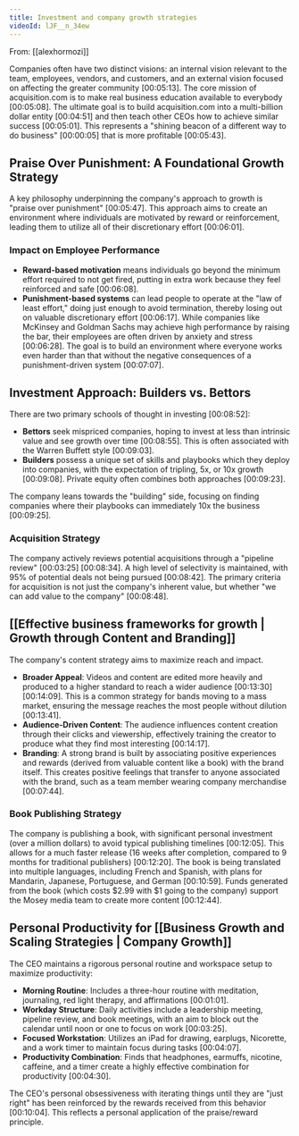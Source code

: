 ```yaml
---
title: Investment and company growth strategies
videoId: lJF__n_34ew
---
```


From: [[alexhormozi]] <br/> 

Companies often have two distinct visions: an internal vision relevant to the team, employees, vendors, and customers, and an external vision focused on affecting the greater community <a class="yt-timestamp" data-t="00:05:13">[00:05:13]</a>. The core mission of acquisition.com is to make real business education available to everybody <a class="yt-timestamp" data-t="00:05:08">[00:05:08]</a>. The ultimate goal is to build acquisition.com into a multi-billion dollar entity <a class="yt-timestamp" data-t="00:04:51">[00:04:51]</a> and then teach other CEOs how to achieve similar success <a class="yt-timestamp" data-t="00:05:01">[00:05:01]</a>. This represents a "shining beacon of a different way to do business" <a class="yt-timestamp" data-t="00:00:05">[00:00:05]</a> that is more profitable <a class="yt-timestamp" data-t="00:05:43">[00:05:43]</a>.

## Praise Over Punishment: A Foundational Growth Strategy

A key philosophy underpinning the company's approach to growth is "praise over punishment" <a class="yt-timestamp" data-t="00:05:47">[00:05:47]</a>. This approach aims to create an environment where individuals are motivated by reward or reinforcement, leading them to utilize all of their discretionary effort <a class="yt-timestamp" data-t="00:06:01">[00:06:01]</a>.

### Impact on Employee Performance
*   **Reward-based motivation** means individuals go beyond the minimum effort required to not get fired, putting in extra work because they feel reinforced and safe <a class="yt-timestamp" data-t="00:06:08">[00:06:08]</a>.
*   **Punishment-based systems** can lead people to operate at the "law of least effort," doing just enough to avoid termination, thereby losing out on valuable discretionary effort <a class="yt-timestamp" data-t="00:06:17">[00:06:17]</a>. While companies like McKinsey and Goldman Sachs may achieve high performance by raising the bar, their employees are often driven by anxiety and stress <a class="yt-timestamp" data-t="00:06:28">[00:06:28]</a>. The goal is to build an environment where everyone works even harder than that without the negative consequences of a punishment-driven system <a class="yt-timestamp" data-t="00:07:07">[00:07:07]</a>.

## Investment Approach: Builders vs. Bettors

There are two primary schools of thought in investing <a class="yt-timestamp" data-t="00:08:52">[00:08:52]</a>:
*   **Bettors** seek mispriced companies, hoping to invest at less than intrinsic value and see growth over time <a class="yt-timestamp" data-t="00:08:55">[00:08:55]</a>. This is often associated with the Warren Buffett style <a class="yt-timestamp" data-t="00:09:03">[00:09:03]</a>.
*   **Builders** possess a unique set of skills and playbooks which they deploy into companies, with the expectation of tripling, 5x, or 10x growth <a class="yt-timestamp" data-t="00:09:08">[00:09:08]</a>. Private equity often combines both approaches <a class="yt-timestamp" data-t="00:09:23">[00:09:23]</a>.

The company leans towards the "building" side, focusing on finding companies where their playbooks can immediately 10x the business <a class="yt-timestamp" data-t="00:09:25">[00:09:25]</a>.

### Acquisition Strategy
The company actively reviews potential acquisitions through a "pipeline review" <a class="yt-timestamp" data-t="00:03:25">[00:03:25]</a> <a class="yt-timestamp" data-t="00:08:34">[00:08:34]</a>. A high level of selectivity is maintained, with 95% of potential deals not being pursued <a class="yt-timestamp" data-t="00:08:42">[00:08:42]</a>. The primary criteria for acquisition is not just the company's inherent value, but whether "we can add value to the company" <a class="yt-timestamp" data-t="00:08:48">[00:08:48]</a>.

## [[Effective business frameworks for growth | Growth through Content and Branding]]

The company's content strategy aims to maximize reach and impact.
*   **Broader Appeal**: Videos and content are edited more heavily and produced to a higher standard to reach a wider audience <a class="yt-timestamp" data-t="00:13:30">[00:13:30]</a> <a class="yt-timestamp" data-t="00:14:09">[00:14:09]</a>. This is a common strategy for bands moving to a mass market, ensuring the message reaches the most people without dilution <a class="yt-timestamp" data-t="00:13:41">[00:13:41]</a>.
*   **Audience-Driven Content**: The audience influences content creation through their clicks and viewership, effectively training the creator to produce what they find most interesting <a class="yt-timestamp" data-t="00:14:17">[00:14:17]</a>.
*   **Branding**: A strong brand is built by associating positive experiences and rewards (derived from valuable content like a book) with the brand itself. This creates positive feelings that transfer to anyone associated with the brand, such as a team member wearing company merchandise <a class="yt-timestamp" data-t="00:07:44">[00:07:44]</a>.

### Book Publishing Strategy
The company is publishing a book, with significant personal investment (over a million dollars) to avoid typical publishing timelines <a class="yt-timestamp" data-t="00:12:05">[00:12:05]</a>. This allows for a much faster release (16 weeks after completion, compared to 9 months for traditional publishers) <a class="yt-timestamp" data-t="00:12:20">[00:12:20]</a>. The book is being translated into multiple languages, including French and Spanish, with plans for Mandarin, Japanese, Portuguese, and German <a class="yt-timestamp" data-t="00:10:59">[00:10:59]</a>. Funds generated from the book (which costs $2.99 with $1 going to the company) support the Mosey media team to create more content <a class="yt-timestamp" data-t="00:12:44">[00:12:44]</a>.

## Personal Productivity for [[Business Growth and Scaling Strategies | Company Growth]]

The CEO maintains a rigorous personal routine and workspace setup to maximize productivity:
*   **Morning Routine**: Includes a three-hour routine with meditation, journaling, red light therapy, and affirmations <a class="yt-timestamp" data-t="00:01:01">[00:01:01]</a>.
*   **Workday Structure**: Daily activities include a leadership meeting, pipeline review, and book meetings, with an aim to block out the calendar until noon or one to focus on work <a class="yt-timestamp" data-t="00:03:25">[00:03:25]</a>.
*   **Focused Workstation**: Utilizes an iPad for drawing, earplugs, Nicorette, and a work timer to maintain focus during tasks <a class="yt-timestamp" data-t="00:04:07">[00:04:07]</a>.
*   **Productivity Combination**: Finds that headphones, earmuffs, nicotine, caffeine, and a timer create a highly effective combination for productivity <a class="yt-timestamp" data-t="00:04:30">[00:04:30]</a>.

The CEO's personal obsessiveness with iterating things until they are "just right" has been reinforced by the rewards received from this behavior <a class="yt-timestamp" data-t="00:10:04">[00:10:04]</a>. This reflects a personal application of the praise/reward principle.